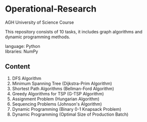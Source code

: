 # Operational-Research
AGH University of Science Course 

This repository consists of 10 tasks, it includes graph algorithms and dynamic programming methods.    

language: Python  
libraries: NumPy  

## Content  
1. DFS Algorithm  
2. Minimum Spanning Tree (Dijkstra-Prim Algorithm)  
3. Shortest Path Algorithms (Bellman-Ford Algorithm)  
4. Greedy Algorithms for TSP (G-TSP Algorithm)  
5. Assignment Problem (Hungarian Algorithm)  
6. Sequencing Problems (Johnson's Algorithm)  
7. Dynamic Programming (Binary 0-1 Knapsack Problem)  
8. Dynamic Programming (Optimal Size of Production Batch)  
